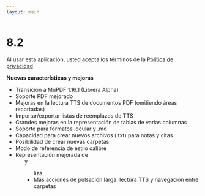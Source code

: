 ```yaml
---
layout: main
---
```


# 8.2

Al usar esta aplicación, usted acepta los términos de la [Política de privacidad](/PrivacyPolicy/es)

**Nuevas características y mejoras**

* Transición a MuPDF 1.16.1 (Librera Alpha)
* Soporte PDF mejorado
* Mejoras en la lectura TTS de documentos PDF (omitiendo áreas recortadas)
* Importar/exportar listas de reemplazos de TTS
* Grandes mejoras en la representación de tablas de varias columnas
* Soporte para formatos .ocular y .md
* Capacidad para crear nuevos archivos (.txt) para notas y citas
* Posibilidad de crear nuevas carpetas
* Modo de referencia de estilo calibre
* Representación mejorada de <ol> y <ul> liza
* Más acciones de pulsación larga: lectura TTS y navegación entre carpetas
